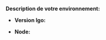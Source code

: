 **Description de votre environnement:**
<!-- Sytèmes d'exploitation (OS), Navigateur (Browser) -->

* **Version Igo:**

* **Node:**
<!-- node --version -->
